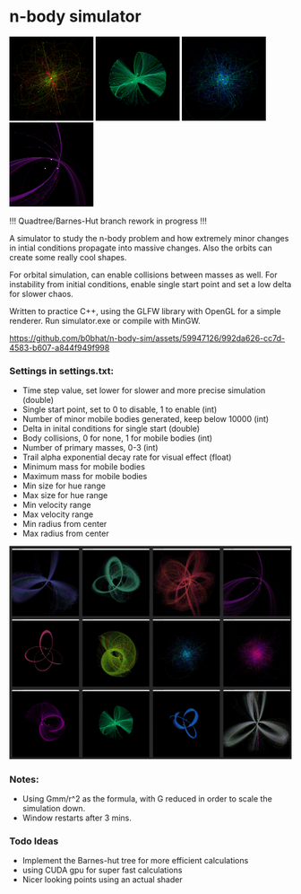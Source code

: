 # n-body simulator

<img src="pics/yellow.png" alt="image" width="150" height="150">
<img src="pics/green.png" alt="image" width="150" height="150">
<img src="pics/blue.png" alt="image" width="150" height="150">
<img src="pics/purple.png" alt="image" width="150" height="150">

!!! Quadtree/Barnes-Hut branch rework in progress !!!

A simulator to study the n-body problem and how extremely minor changes in intial conditions propagate into massive changes.
 Also the orbits can create some really cool shapes.

For orbital simulation, can enable collisions between masses as well.
For instability from initial conditions, enable single start point and set a low delta for slower chaos.

Written to practice C++, using the GLFW library with OpenGL for a simple renderer.
Run simulator.exe or compile with MinGW.

https://github.com/b0bhat/n-body-sim/assets/59947126/992da626-cc7d-4583-b607-a844f949f998


### Settings in settings.txt:
- Time step value, set lower for slower and more precise simulation (double)
- Single start point, set to 0 to disable, 1 to enable (int)
- Number of minor mobile bodies generated, keep below 10000 (int)
- Delta in inital conditions for single start (double)
- Body collisions, 0 for none, 1 for mobile bodies (int)
- Number of primary masses, 0-3 (int)
- Trail alpha exponential decay rate for visual effect (float) 
- Minimum mass for mobile bodies
- Maximum mass for mobile bodies
- Min size for hue range
- Max size for hue range
- Min velocity range
- Max velocity range
- Min radius from center
- Max radius from center

![image](preview.png)

### Notes:
- Using Gmm/r^2 as the formula, with G reduced in order to scale the simulation down.
- Window restarts after 3 mins.

### Todo Ideas
- Implement the Barnes-hut tree for more efficient calculations
- using CUDA gpu for super fast calculations
- Nicer looking points using an actual shader
